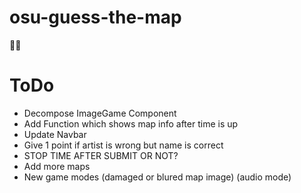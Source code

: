 # osu-guess-the-map
🎲🧩 

# ToDo
* Decompose ImageGame Component
* Add Function which shows map info after time is up
* Update Navbar
* Give 1 point if artist is wrong but name is correct
* STOP TIME AFTER SUBMIT OR NOT?
* Add more maps
* New game modes (damaged or blured map image) (audio mode)